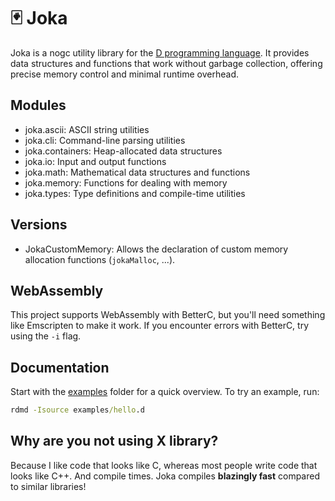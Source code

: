 # 🃏 Joka

Joka is a nogc utility library for the [D programming language](https://dlang.org/).
It provides data structures and functions that work without garbage collection, offering precise memory control and minimal runtime overhead.

## Modules

* joka.ascii: ASCII string utilities
* joka.cli: Command-line parsing utilities
* joka.containers: Heap-allocated data structures
* joka.io: Input and output functions
* joka.math: Mathematical data structures and functions
* joka.memory: Functions for dealing with memory
* joka.types: Type definitions and compile-time utilities

## Versions

* JokaCustomMemory: Allows the declaration of custom memory allocation functions (`jokaMalloc`, ...).

## WebAssembly

This project supports WebAssembly with BetterC, but you'll need something like Emscripten to make it work.
If you encounter errors with BetterC, try using the `-i` flag.

## Documentation

Start with the [examples](./examples/) folder for a quick overview.
To try an example, run:

```cmd
rdmd -Isource examples/hello.d
```

## Why are you not using X library?

Because I like code that looks like C, whereas most people write code that looks like C++.
And compile times. Joka compiles **blazingly fast** compared to similar libraries!
